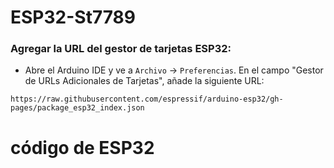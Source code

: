 # ESP32-St7789

### Agregar la URL del gestor de tarjetas ESP32:

- Abre el Arduino IDE y ve a `Archivo` -> `Preferencias`. En el campo "Gestor de URLs Adicionales de Tarjetas", añade la siguiente URL:

```https://raw.githubusercontent.com/espressif/arduino-esp32/gh-pages/package_esp32_index.json ```


# código de ESP32
